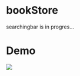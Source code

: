 # bookStore

searchingbar is in progres...


<h1>Demo</h1>


<img src="https://user-images.githubusercontent.com/79763515/180644222-4a0021ca-1985-4d43-b98a-106f0780d05a.gif">
